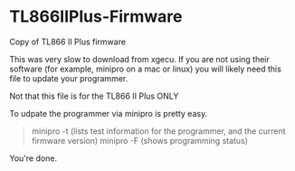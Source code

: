 # TL866IIPlus-Firmware
Copy of TL866 II Plus firmware

This was very slow to download from xgecu.  If you are not using their software (for example, minipro on a mac or linux) you will likely need this file to update your programmer.

Not that this file is for the TL866 II Plus ONLY


To udpate the programmer via minipro is pretty easy.

> minipro -t
(lists test information for the programmer, and the current firmware version)
> minipro -F <name of update file>
(shows programming status)

You're done.
